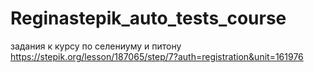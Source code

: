 # Reginastepik_auto_tests_course
задания к курсу по селениуму и питону
https://stepik.org/lesson/187065/step/7?auth=registration&unit=161976
